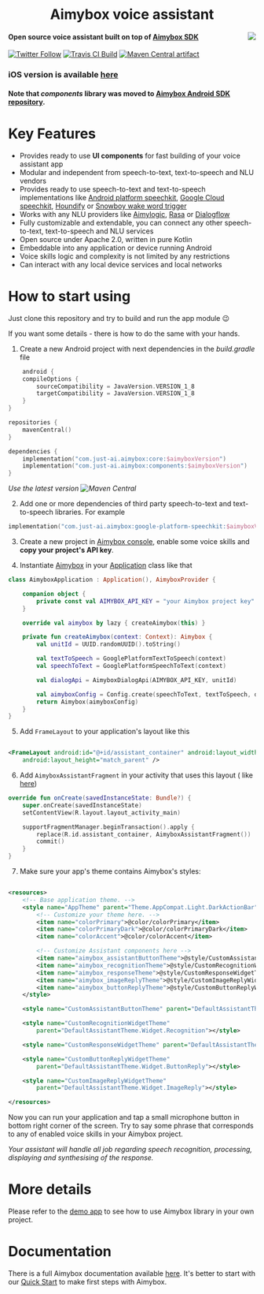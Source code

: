 <h1 align="center">Aimybox voice assistant</h1>
<a href="https://aimybox.com"><img src="https://i.imgur.com/qyCxMmO.gif" align="right"></a>

<h4>Open source voice assistant built on top
of <a href="https://github.com/just-ai/aimybox-android-sdk">Aimybox SDK</a></h4>

<p>
    <a href="https://twitter.com/intent/follow?screen_name=aimybox"><img alt="Twitter Follow" src="https://img.shields.io/twitter/follow/aimybox.svg?label=Follow%20on%20Twitter&style=popout"></a>
    <a href="https://travis-ci.com/just-ai/aimybox-android-assistant"><img alt="Travis CI Build" src="https://api.travis-ci.org/just-ai/aimybox-android-assistant.svg?branch=master"></a>
    <a href="https://search.maven.org/search?q=com.just-ai.aimybox"><img alt="Maven Central artifact" src="https://img.shields.io/maven-central/v/com.just-ai.aimybox/core?label=Download"></a>

### iOS version is available [here](https://github.com/just-ai/aimybox-ios-assistant)

#### Note that _components_ library was moved to [Aimybox Android SDK repository](https://github.com/just-ai/aimybox-android-sdk/tree/master/components).

# Key Features

* Provides ready to use **UI components** for fast building of your voice assistant app
* Modular and independent from speech-to-text, text-to-speech and NLU vendors
* Provides ready to use speech-to-text and text-to-speech implementations
  like [Android platform speechkit](https://github.com/just-ai/aimybox-android-sdk/tree/master/google-platform-speechkit),
  [Google Cloud speechkit](https://github.com/just-ai/aimybox-android-sdk/tree/master/google-cloud-speechkit),
  [Houndify](https://github.com/just-ai/aimybox-android-sdk/tree/master/houndify-speechkit)
  or [Snowboy wake word trigger](https://github.com/just-ai/aimybox-android-sdk/tree/master/snowboy-speechkit)
* Works with any NLU providers
  like [Aimylogic](https://help.aimybox.com/en/article/aimylogic-webhook-5quhb1/),
  [Rasa](https://github.com/just-ai/aimybox-android-sdk/tree/master/rasa-api)
  or [Dialogflow](https://help.aimybox.com/en/article/dialogflow-agent-cqdvjn/)
* Fully customizable and extendable, you can connect any other speech-to-text, text-to-speech and
  NLU services
* Open source under Apache 2.0, written in pure Kotlin
* Embeddable into any application or device running Android
* Voice skills logic and complexity is not limited by any restrictions
* Can interact with any local device services and local networks

# How to start using

Just clone this repository and try to build and run the app module 😉

If you want some details - there is how to do the same with your hands.

1. Create a new Android project with next dependencies in the _build.gradle_ file

```kotlin
    android {
    compileOptions {
        sourceCompatibility = JavaVersion.VERSION_1_8
        targetCompatibility = JavaVersion.VERSION_1_8
    }
}

repositories {
    mavenCentral()
}

dependencies {
    implementation("com.just-ai.aimybox:core:$aimyboxVersion")
    implementation("com.just-ai.aimybox:components:$aimyboxVersion")
}
```

_Use the latest version 
![Maven Central](https://img.shields.io/maven-central/v/com.just-ai.aimybox/core?color=000000&label=%20&style=flat-square)_

2. Add one or more dependencies of third party speech-to-text and text-to-speech libraries. For
   example

```kotlin
implementation("com.just-ai.aimybox:google-platform-speechkit:$aimyboxVersion")
```

3. Create a new project
   in [Aimybox console](https://help.aimybox.com/en/article/introduction-to-aimybox-web-console-n49kfr/), 
   enable some voice skills and **copy your project's API key**.

4. Instantiate [Aimybox](https://github.com/just-ai/aimybox-android-sdk/blob/master/core/src/main/java/com/justai/aimybox/Aimybox.kt)
in
your [Application](https://github.com/just-ai/aimybox-android-assistant/blob/master/app/src/main/java/com/justai/aimybox/assistant/AimyboxApplication.kt)
class like that

```kotlin
class AimyboxApplication : Application(), AimyboxProvider {

    companion object {
        private const val AIMYBOX_API_KEY = "your Aimybox project key"
    }

    override val aimybox by lazy { createAimybox(this) }

    private fun createAimybox(context: Context): Aimybox {
        val unitId = UUID.randomUUID().toString()

        val textToSpeech = GooglePlatformTextToSpeech(context)
        val speechToText = GooglePlatformSpeechToText(context)

        val dialogApi = AimyboxDialogApi(AIMYBOX_API_KEY, unitId)

        val aimyboxConfig = Config.create(speechToText, textToSpeech, dialogApi)
        return Aimybox(aimyboxConfig)
    }
}
```

5. Add `FrameLayout` to your application's layout like this

```xml

<FrameLayout android:id="@+id/assistant_container" android:layout_width="match_parent"
    android:layout_height="match_parent" />
```

6. Add `AimyboxAssistantFragment` in your activity that uses this layout (
   like [here](https://github.com/just-ai/aimybox-android-assistant/blob/master/app/src/main/java/com/justai/aimybox/assistant/MainActivity.kt))

```kotlin
override fun onCreate(savedInstanceState: Bundle?) {
    super.onCreate(savedInstanceState)
    setContentView(R.layout.layout_activity_main)

    supportFragmentManager.beginTransaction().apply {
        replace(R.id.assistant_container, AimyboxAssistantFragment())
        commit()
    }
}
```

7. Make sure your app's theme contains Aimybox's styles:

```xml

<resources>
    <!-- Base application theme. -->
    <style name="AppTheme" parent="Theme.AppCompat.Light.DarkActionBar">
        <!-- Customize your theme here. -->
        <item name="colorPrimary">@color/colorPrimary</item>
        <item name="colorPrimaryDark">@color/colorPrimaryDark</item>
        <item name="colorAccent">@color/colorAccent</item>

        <!-- Customize Assistant components here -->
        <item name="aimybox_assistantButtonTheme">@style/CustomAssistantButtonTheme</item>
        <item name="aimybox_recognitionTheme">@style/CustomRecognitionWidgetTheme</item>
        <item name="aimybox_responseTheme">@style/CustomResponseWidgetTheme</item>
        <item name="aimybox_imageReplyTheme">@style/CustomImageReplyWidgetTheme</item>
        <item name="aimybox_buttonReplyTheme">@style/CustomButtonReplyWidgetTheme</item>
    </style>

    <style name="CustomAssistantButtonTheme" parent="DefaultAssistantTheme.AssistantButton"></style>

    <style name="CustomRecognitionWidgetTheme"
        parent="DefaultAssistantTheme.Widget.Recognition"></style>

    <style name="CustomResponseWidgetTheme" parent="DefaultAssistantTheme.Widget.Response"></style>

    <style name="CustomButtonReplyWidgetTheme"
        parent="DefaultAssistantTheme.Widget.ButtonReply"></style>

    <style name="CustomImageReplyWidgetTheme"
        parent="DefaultAssistantTheme.Widget.ImageReply"></style>

</resources>
```

Now you can run your application and tap a small microphone button in bottom right corner of the
screen. Try to say some phrase that corresponds to any of enabled voice skills in your Aimybox
project.

_Your assistant will handle all job regarding speech recognition, processing, displaying and
synthesising of the response._

# More details

Please refer to the [demo app](https://github.com/just-ai/aimybox-android-assistant/tree/master/app)
to see how to use Aimybox library in your own project.

# Documentation

There is a full Aimybox documentation available [here](https://help.aimybox.com). It's better to
start with our [Quick Start](https://help.aimybox.com/en/article/quick-start-s9rswy/) to make first
steps with Aimybox.
